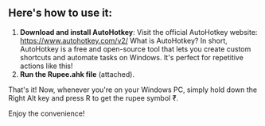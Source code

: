 ## Here's how to use it:
1. **Download and install AutoHotkey**:
Visit the official AutoHotkey website: https://www.autohotkey.com/v2/
What is AutoHotkey?
In short, AutoHotkey is a free and open-source tool that lets you create custom shortcuts and automate tasks on Windows. It's perfect for repetitive actions like this!
2. **Run the Rupee.ahk file** (attached).

That's it! Now, whenever you're on your Windows PC, simply hold down the Right Alt key and press R to get the rupee symbol ₹.

Enjoy the convenience!
